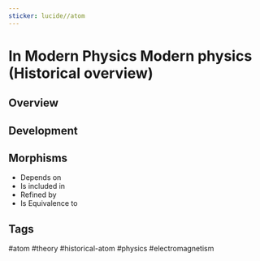 ```yaml
---
sticker: lucide//atom
---
```

# In Modern Physics Modern physics (Historical overview)
## Overview

## Development

## Morphisms
- Depends on
- Is included in
- Refined by
- Is Equivalence to

## Tags
#atom #theory #historical-atom #physics #electromagnetism 